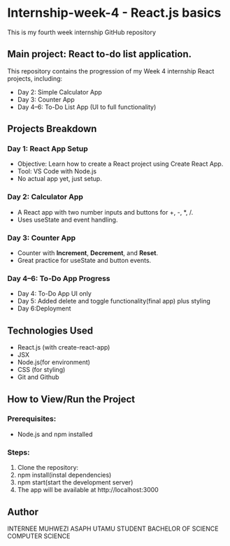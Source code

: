 # Internship-week-4 - React.js basics
This is my fourth week  internship GitHub repository 
## Main project: React to-do list application.
This repository contains the progression of my Week 4 internship React projects, including:
- Day 2: Simple Calculator App
- Day 3: Counter App
- Day 4–6: To-Do List App (UI to full functionality)
## Projects Breakdown
### Day 1: React App Setup
- Objective: Learn how to create a React project using Create React App.
- Tool: VS Code with Node.js
- No actual app yet, just setup.
### Day 2: Calculator App
- A React app with two number inputs and buttons for +, -, *, /.
- Uses useState and event handling.
### Day 3: Counter App
- Counter with **Increment**, **Decrement**, and **Reset**.
- Great practice for useState and button events.
### Day 4–6: To-Do App Progress
- Day 4: To-Do App UI only
- Day 5: Added delete and toggle functionality(final app) plus styling
- Day 6:Deployment
## Technologies Used
- React.js (with create-react-app)
- JSX
- Node.js(for environment) 
- CSS (for styling)
- Git and Github
## How to View/Run the Project
### Prerequisites:
- Node.js and npm installed
### Steps:
1. Clone the repository:
2. npm install(instal dependencies)
3. npm start(start the development server)
4.  The app will be available at  http://localhost:3000
## Author
INTERNEE MUHWEZI ASAPH
UTAMU STUDENT 
BACHELOR OF SCIENCE COMPUTER SCIENCE
